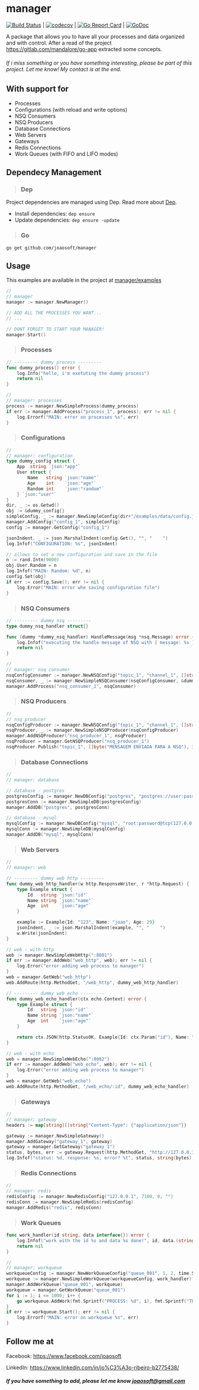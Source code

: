 # manager
[![Build Status](https://travis-ci.org/joaosoft/manager.svg?branch=master)](https://travis-ci.org/joaosoft/manager) | [![codecov](https://codecov.io/gh/joaosoft/manager/branch/master/graph/badge.svg)](https://codecov.io/gh/joaosoft/manager) | [![Go Report Card](https://goreportcard.com/badge/github.com/joaosoft/manager)](https://goreportcard.com/report/github.com/joaosoft/manager) | [![GoDoc](https://godoc.org/github.com/joaosoft/manager?status.svg)](https://godoc.org/github.com/joaosoft/manager)

A package that allows you to have all your processes and data organized and with control.
After a read of the project https://gitlab.com/mandalore/go-app extracted some concepts. 

###### If i miss something or you have something interesting, please be part of this project. Let me know! My contact is at the end.

## With support for
* Processes
* Configurations (with reload and write options)
* NSQ Consumers
* NSQ Producers
* Database Connections
* Web Servers
* Gateways
* Redis Connections
* Work Queues (with FIFO and LIFO modes)

## Dependecy Management 
>### Dep

Project dependencies are managed using Dep. Read more about [Dep](https://github.com/golang/dep).
* Install dependencies: `dep ensure`
* Update dependencies: `dep ensure -update`


>### Go
```
go get github.com/joaosoft/manager
```

## Usage 
This examples are available in the project at [manager/examples](https://github.com/joaosoft/manager/tree/master/examples)

```go
//
// manager
manager := manager.NewManager()

// ADD ALL THE PROCESSES YOU WANT...
// ...

// DONT FORGET TO START YOUR MANAGER!
manager.Start()

```

>### Processes
```go
// --------- dummy process ---------
func dummy_process() error {
	log.Info("hello, i'm exetuting the dummy process")
	return nil
}

//
// manager: processes
process := manager.NewSimpleProcess(dummy_process)
if err := manager.AddProcess("process_1", process); err != nil {
    log.Errorf("MAIN: error on processes %s", err)
}
```

>### Configurations
```go
//
// manager: configuration
type dummy_config struct {
    App  string `json:"app"`
    User struct {
        Name   string `json:"name"`
        Age    int    `json:"age"`
        Random int    `json:"random"`
    } `json:"user"`
}
dir, _ := os.Getwd()
obj := &dummy_config{}
simpleConfig, _ := manager.NewSimpleConfig(dir+"/examples/data/config.json", obj)
manager.AddConfig("config_1", simpleConfig)
config := manager.GetConfig("config_1")

jsonIndent, _ := json.MarshalIndent(config.Get(), "", "    ")
log.Infof("CONFIGURATION: %s", jsonIndent)

// allows to set a new configuration and save in the file
n := rand.Intn(9000)
obj.User.Random = n
log.Infof("MAIN: Random: %d", n)
config.Set(obj)
if err := config.Save(); err != nil {
    log.Error("MAIN: error whe saving configuration file")
}
```

>### NSQ Consumers 
```go
// --------- dummy nsq ---------
type dummy_nsq_handler struct{}

func (dummy *dummy_nsq_handler) HandleMessage(msg *nsq.Message) error {
	log.Infof("executing the handle message of NSQ with [ message: %s ]", string(msg.Body))
	return nil
}

//
// manager: nsq consumer
nsqConfigConsumer := manager.NewNSQConfig("topic_1", "channel_1", []string{"127.0.0.1:4161"}, []string{"127.0.0.1:4150"})
nsqConsumer, _ := manager.NewSimpleNSQConsumer(nsqConfigConsumer, &dummy_nsq_handler{})
manager.AddProcess("nsq_consumer_1", nsqConsumer)
```

>### NSQ Producers
```go
//
// nsq producer
nsqConfigProducer := manager.NewNSQConfig("topic_1", "channel_1", []string{"127.0.0.1:4150"}, []string{"127.0.0.1:4161"})
nsqProducer, _ := manager.NewSimpleNSQProducer(nsqConfigProducer)
manager.AddNSQProducer("nsq_producer_1", nsqProducer)
nsqProducer = manager.GetNSQProducer("nsq_producer_1")
nsqProducer.Publish("topic_1", []byte("MENSAGEM ENVIADA PARA A NSQ"), 3)
```

>### Database Connections
```go
//
// manager: database

// database - postgres
postgresConfig := manager.NewDBConfig("postgres", "postgres://user:password@localhost:7001?sslmode=disable")
postgresConn := manager.NewSimpleDB(postgresConfig)
manager.AddDB("postgres", postgresConn)

// database - mysql
mysqlConfig := manager.NewDBConfig("mysql", "root:password@tcp(127.0.0.1:7002)/mysql")
mysqlConn := manager.NewSimpleDB(mysqlConfig)
manager.AddDB("mysql", mysqlConn)
```

>### Web Servers
```go
//
// manager: web

// --------- dummy web http ---------
func dummy_web_http_handler(w http.ResponseWriter, r *http.Request) {
	type Example struct {
		Id   string `json:"id"`
		Name string `json:"name"`
		Age  int    `json:"age"`
	}

	example := Example{Id: "123", Name: "joao", Age: 29}
	jsonIndent, _ := json.MarshalIndent(example, "", "    ")
	w.Write(jsonIndent)
}

// web - with http
web := manager.NewSimpleWebHttp(":8081")
if err := manager.AddWeb("web_http", web); err != nil {
    log.Error("error adding web process to manager")
}
web = manager.GetWeb("web_http")
web.AddRoute(http.MethodGet, "/web_http", dummy_web_http_handler)

// --------- dummy web echo ---------
func dummy_web_echo_handler(ctx echo.Context) error {
	type Example struct {
		Id   string `json:"id"`
		Name string `json:"name"`
		Age  int    `json:"age"`
	}

	return ctx.JSON(http.StatusOK, Example{Id: ctx.Param("id"), Name: "joao", Age: 29})
}

// web - with echo
web = manager.NewSimpleWebEcho(":8082")
if err := manager.AddWeb("web_echo", web); err != nil {
    log.Error("error adding web process to manager")
}
web = manager.GetWeb("web_echo")
web.AddRoute(http.MethodGet, "/web_echo/:id", dummy_web_echo_handler)
```

>### Gateways
```go
//
// manager: gateway
headers := map[string][]string{"Content-Type": {"application/json"}}

gateway := manager.NewSimpleGateway()
manager.AddGateway("gateway_1", gateway)
gateway = manager.GetGateway("gateway_1")
status, bytes, err := gateway.Request(http.MethodGet, "http://127.0.0.1:8082", "/web_echo/123", headers, nil)
log.Infof("status: %d, response: %s, error? %t", status, string(bytes), err != nil)
```

>### Redis Connections
```go
//
// manager: redis
redisConfig := manager.NewRedisConfig("127.0.0.1", 7100, 0, "")
redisConn := manager.NewSimpleRedis(redisConfig)
manager.AddRedis("redis", redisConn)
```

>### Work Queues
```go
func work_handler(id string, data interface{}) error {
	log.Infof("work with the id %s and data %s done!", id, data.(string))
	return nil
}

//
// manager: workqueue
workqueueConfig := manager.NewWorkQueueConfig("queue_001", 1, 2, time.Second*2, manager.FIFO)
workqueue := manager.NewSimpleWorkQueue(workqueueConfig, work_handler)
manager.AddWorkQueue("queue_001", workqueue)
workqueue = manager.GetWorkQueue("queue_001")
for i := 1; i <= 1000; i++ {
    go workqueue.AddWork(fmt.Sprintf("PROCESS: %d", i), fmt.Sprintf("THIS IS MY MESSAGE %d", i))
}
if err := workqueue.Start(); err != nil {
    log.Errorf("MAIN: error on workqueue %s", err)
}
```

## Follow me at
Facebook: https://www.facebook.com/joaosoft

LinkedIn: https://www.linkedin.com/in/jo%C3%A3o-ribeiro-b2775438/

##### If you have something to add, please let me know joaosoft@gmail.com

